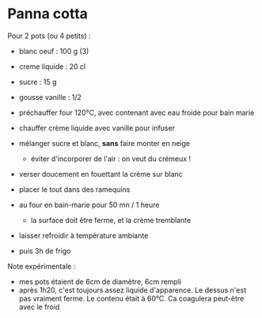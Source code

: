 # Panna cotta

Pour 2 pots (ou 4 petits) :
- blanc oeuf        : 100 g (3)
- creme liquide     : 20 cl
- sucre             : 15 g
- gousse vanille    : 1/2

- préchauffer four 120°C, avec contenant avec eau froide pour bain marie
- chauffer crème liquide avec vanille pour infuser
- mélanger sucre et blanc, **sans** faire monter en neige
    * éviter d'incorporer de l'air : on veut du crémeux !
- verser doucement en fouettant la crème sur blanc
- placer le tout dans des ramequins
- au four en bain-marie pour 50 mn / 1 heure
    * la surface doit être ferme, et la crème tremblante

- laisser refroidir à température ambiante
- puis 3h de frigo

Note expérimentale :
- mes pots étaient de 6cm de diamètre, 6cm rempli
- après 1h20, c'est toujours assez liquide d'apparence. Le dessus n'est pas vraiment ferme. Le contenu était à 60°C. Ca coagulera peut-être avec le froid

